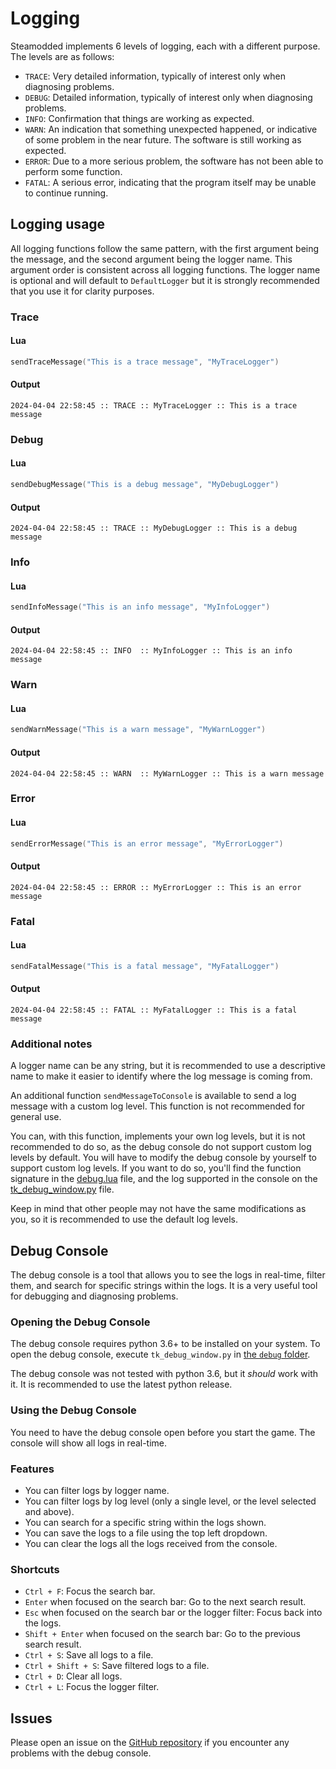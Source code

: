 # Logging

Steamodded implements 6 levels of logging, each with a different purpose. The levels are as follows:

- `TRACE`: Very detailed information, typically of interest only when diagnosing problems.
- `DEBUG`: Detailed information, typically of interest only when diagnosing problems.
- `INFO`: Confirmation that things are working as expected.
- `WARN`: An indication that something unexpected happened, or indicative of some problem in the near future. The
  software is still working as expected.
- `ERROR`: Due to a more serious problem, the software has not been able to perform some function.
- `FATAL`: A serious error, indicating that the program itself may be unable to continue running.

## Logging usage

All logging functions follow the same pattern, with the first argument being the message, and the second argument being
the logger name. This argument order is consistent across all logging functions. The logger name is optional and will
default to `DefaultLogger` but it is strongly recommended that you use it for clarity purposes.

### Trace

#### Lua

```lua
sendTraceMessage("This is a trace message", "MyTraceLogger")
```

#### Output

```log
2024-04-04 22:58:45 :: TRACE :: MyTraceLogger :: This is a trace message
```

### Debug

#### Lua

```lua
sendDebugMessage("This is a debug message", "MyDebugLogger")
```

#### Output

```log
2024-04-04 22:58:45 :: TRACE :: MyDebugLogger :: This is a debug message
```

### Info

#### Lua

```lua
sendInfoMessage("This is an info message", "MyInfoLogger")
```

#### Output

```log
2024-04-04 22:58:45 :: INFO  :: MyInfoLogger :: This is an info message
```

### Warn

#### Lua

```lua
sendWarnMessage("This is a warn message", "MyWarnLogger")
```

#### Output

```log
2024-04-04 22:58:45 :: WARN  :: MyWarnLogger :: This is a warn message
```

### Error

#### Lua

```lua
sendErrorMessage("This is an error message", "MyErrorLogger")
```

#### Output

```log
2024-04-04 22:58:45 :: ERROR :: MyErrorLogger :: This is an error message
```

### Fatal

#### Lua

```lua
sendFatalMessage("This is a fatal message", "MyFatalLogger")
```

#### Output

```log
2024-04-04 22:58:45 :: FATAL :: MyFatalLogger :: This is a fatal message
```

### Additional notes

A logger name can be any string, but it is recommended to use a descriptive name to make it easier to identify where
the log message is coming from.

An additional function `sendMessageToConsole` is available to send a log message with a custom log level. This function
is not recommended for general use.

You can, with this function, implements your own log levels, but it is not recommended to do so, as the debug console do
not support custom log levels by default. You will have to modify the debug console by yourself to support custom log
levels. If you want to do so, you'll find the function signature in
the [debug.lua](https://github.com/Steamopollys/Steamodded/blob/main/debug/debug.lua#L39..L47) file, and the log
supported in the console on
the [tk_debug_window.py](https://github.com/Steamopollys/Steamodded/blob/main/debug/tk_debug_window.py#L8..L15) file.

Keep in mind that other people may not have the same modifications as you, so it is recommended to use the default log
levels.

## Debug Console

The debug console is a tool that allows you to see the logs in real-time, filter them, and search for specific strings
within the logs. It is a very useful tool for debugging and diagnosing problems.

### Opening the Debug Console

The debug console requires python 3.6+ to be installed on your system. To open the debug console,
execute `tk_debug_window.py` in [the `debug` folder](https://github.com/Steamopollys/Steamodded/tree/main/debug).

The debug console was not tested with python 3.6, but it _should_ work with it. It is recommended to use the latest
python release.

### Using the Debug Console

You need to have the debug console open before you start the game. The console will show all logs in real-time.

### Features

- You can filter logs by logger name.
- You can filter logs by log level (only a single level, or the level selected and above).
- You can search for a specific string within the logs shown.
- You can save the logs to a file using the top left dropdown.
- You can clear the logs all the logs received from the console.

### Shortcuts

- `Ctrl + F`: Focus the search bar.
- `Enter` when focused on the search bar: Go to the next search result.
- `Esc` when focused on the search bar or the logger filter: Focus back into the logs.
- `Shift + Enter` when focused on the search bar: Go to the previous search result.
- `Ctrl + S`: Save all logs to a file.
- `Ctrl + Shift + S`: Save filtered logs to a file.
- `Ctrl + D`: Clear all logs.
- `Ctrl + L`: Focus the logger filter.

## Issues

Please open an issue on the [GitHub repository](https://github.com/Steamopollys/Steamodded/issues/new) if you encounter
any problems with the debug console.